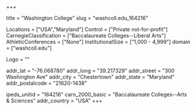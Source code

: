 
+++

title = "Washington College"
slug = "washcoll.edu_164216"

Locations = ["USA","Maryland"]
Control = ["Private not-for-profit"]
CarnegieClassification = ["Baccalaureate Colleges--Liberal Arts"]
AthleticConferences = ["None"]
InstitutionalSize = ["1,000 - 4,999"]
domain = ["washcoll.edu"]

Logo = ""

addr_lat = "-76.068780"
addr_long = "39.217329"
addr_street = "300 Washington Ave"
addr_city = "Chestertown"
addr_state = "Maryland"
addr_postalcode = "21620-1438"

ipeds_unitid = "164216"
carn_2000_basic = "Baccalaureate Colleges--Arts & Sciences"
addr_country = "USA"
+++
    
